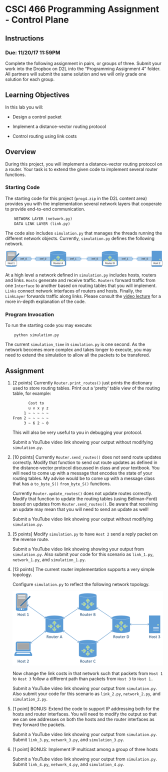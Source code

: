 # CSCI 466 Programming Assignment - Control Plane 

## Instructions
### Due: 11/20/17 11:59PM


Complete the following assignment in pairs, or groups of three. Submit your work into the Dropbox on D2L into the “Programming Assignment 4” folder. All partners will submit the same solution and we will only grade one solution for each group.

## Learning Objectives

In this lab you will:

-   Design a control packet

-   Implement a distance-vector routing protocol

-   Control routing using link costs

## Overview

During this project, you will implement a distance-vector routing protocol on a router. 
Your task is to extend the given code to implement several router functions.

### Starting Code

The starting code for this project (`prog4.zip` in the D2L content area) provides you with the implementation several network layers that cooperate to provide end-to-end communication.

```
    NETWORK LAYER (network.py)
    DATA LINK LAYER (link.py)
```

The code also includes `simulation.py` that manages the threads running the different network objects.
Currently, `simulation.py` defines the following network.

![image](images/simple.png)

At a high level a network defined in `simulation.py` includes hosts, routers and links. 
`Hosts` generate and receive traffic. 
`Routers` forward traffic from one `Interface` to another based on routing tables that you will implement. 
`Links` connect network interfaces of routers and hosts. 
Finally, the `LinkLayer` forwards traffic along links. 
Please consult the [video lecture](videos/CSCI_440_PA4_tutorial.mp4) for a more in-depth explanation of the code.

### Program Invocation

To run the starting code you may execute:

```
    python simulation.py
```

The current `simulation_time` in `simulation.py` is one second. As the network becomes more complex and takes longer to execute, you may need to extend the simulation to allow all the packets to be transfered.

## Assignment

1. [2 points] Currently `Router.print_routes()` just prints the dictionary used to
store routing tables. Print out a ‘pretty’ table view of the routing
table, for example:

	```
           Cost to
           u v x y z
         1 ~ ~ ~ ~ ~
    From 2 ~ ~ ~ ~ ~
         3 ~ 6 2 ~ 0
 	```  

	This will also be very useful to you in debugging your protocol.

	Submit a YouTube video link showing your output without modifying `simulation.py`.

2. [10 points] Currently `Router.send_routes()` does not send route updates correctly. Modify that function to send out route updates as defined in the distance-vector protocol discussed in class and your textbook. You will need to come up with a message that encodes the state of your routing tables. My advise would be to come up with a message class that has a `to_byte_S()` `from_byte_S()` functions.

	Currently `Router.update_routes()` does not update routes correctly. Modify that function to update the routing tables (using Bellman-Ford) based on updates from `Router.send_routes()`. Be aware that receiving an update may mean that you will need to send an update as well!

	Submit a YouTube video link showing your output without modifying `simulation.py`.

3. [5 points] Modify `simulation.py` to have `Host 2` send a reply packet on the
reverse route.

	Submit a YouTube video link showing showing your output from `simulation.py`. Also submit your code for this scenario as `link_1.py`, `network_1.py`, and `simulation_1.py`.

4. [13 points] The current router implementation supports a very simple topology.

	Configure `simulation.py` to reflect the following network topology.

	![image](images/complex.png)

	Now change the link costs in that network such that packets from `Host 1` to `Host 3` follow a different path than packets from `Host 3` to `Host 1.`

	Submit a YouTube video link showing your output from `simulation.py`. Also submit your code for this scenario as `link_2.py`, `network_2.py`, and `simulation_2.py`.

5. [1 point] BONUS: Extend the code to support IP addressing both for the hosts and router interfaces. You will need to modify the output so that we can see addresses on both the hosts and the router interfaces as they forward the packets.

	Submit a YouTube video link showing your output from `simulation.py`.
	Submit `link_3.py`, `network_3.py`, and `simulation_3.py`.

6. [1 point] BONUS: Implement IP multicast among a group of three hosts

	Submit a YouTube video link showing your output from `simulation.py`. Submit `link_4.py`, `network_4.py`, and `simulation_4.py`.

